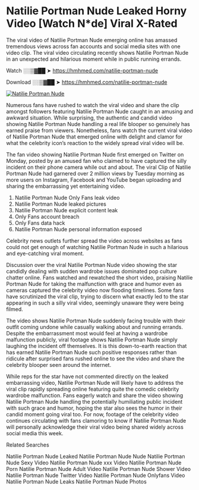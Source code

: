 ﻿# Natilie Portman Nude Leaked Horny Video [Watch N*de] Viral X-Rated

The viral video of ﻿Natilie Portman Nude emerging online has amassed tremendous views across fan accounts and social media sites with one video clip. The viral video circulating recently shows ﻿Natilie Portman Nude in an unexpected and hilarious moment while in public running errands. 

Watch ░░▒▓██ ➤ https://hmhmed.com/natilie-portman-nude

Download ░░▒▓██ ➤ https://hmhmed.com/natilie-portman-nude

[![Natilie Portman Nude](https://i.imgur.com/dJHk4Zq.gif)](https://hmhmed.com/natilie-portman-nude)

Numerous fans have rushed to watch the viral video and share the clip amongst followers featuring ﻿Natilie Portman Nude caught in an amusing and awkward situation. While surprising, the authentic and candid video showing ﻿Natilie Portman Nude handling a real life blooper so genuinely has earned praise from viewers. Nonetheless, fans watch the current viral video of ﻿Natilie Portman Nude that emerged online with delight and clamor for what the celebrity icon’s reaction to the widely spread viral video will be.

The fan video showing ﻿Natilie Portman Nude first emerged on Twitter on Monday, posted by an amused fan who claimed to have captured the silly incident on their phone camera while out and about. The viral Clip of ﻿Natilie Portman Nude had garnered over 2 million views by Tuesday morning as more users on Instagram, Facebook and YouTube began uploading and sharing the embarrassing yet entertaining video. 

1. ﻿Natilie Portman Nude Only Fans leak video
2. ﻿Natilie Portman Nude leaked pictures
3. ﻿Natilie Portman Nude explicit content leak
4. Only Fans account breach
5. Only Fans data hack
6. ﻿Natilie Portman Nude personal information exposed

Celebrity news outlets further spread the video across websites as fans could not get enough of watching ﻿Natilie Portman Nude in such a hilarious and eye-catching viral moment. 

Discussion over the viral ﻿Natilie Portman Nude video showing the star candidly dealing with sudden wardrobe issues dominated pop culture chatter online. Fans watched and rewatched the short video, praising ﻿Natilie Portman Nude for taking the malfunction with grace and humor even as cameras captured the celebrity video now flooding timelines. Some fans have scrutinized the viral clip, trying to discern what exactly led to the star appearing in such a silly viral video, seemingly unaware they were being filmed.

The video shows ﻿Natilie Portman Nude suddenly facing trouble with their outfit coming undone while casually walking about and running errands. Despite the embarrassment most would feel at having a wardrobe malfunction publicly, viral footage shows ﻿Natilie Portman Nude simply laughing the incident off themselves. It is this down-to-earth reaction that has earned ﻿Natilie Portman Nude such positive responses rather than ridicule after surprised fans rushed online to see the video and share the celebrity blooper seen around the internet.  

While reps for the star have not commented directly on the leaked embarrassing video, ﻿Natilie Portman Nude will likely have to address the viral clip rapidly spreading online featuring quite the comedic celebrity wardrobe malfunction. Fans eagerly watch and share the video showing ﻿Natilie Portman Nude handling the potentially humiliating public incident with such grace and humor, hoping the star also sees the humor in their candid moment going viral too. For now, footage of the celebrity video continues circulating with fans clamoring to know if ﻿Natilie Portman Nude will personally acknowledge their viral video being shared widely across social media this week.

Related Searches

﻿Natilie Portman Nude Leaked
﻿Natilie Portman Nude Nude
﻿Natilie Portman Nude Sexy Video
﻿Natilie Portman Nude xxx Video
﻿Natilie Portman Nude Porn
﻿Natilie Portman Nude Adult Video
﻿Natilie Portman Nude Shower Video
﻿Natilie Portman Nude Twitter Video
﻿Natilie Portman Nude Onlyfans Video
﻿Natilie Portman Nude Leaks
﻿Natilie Portman Nude Photos